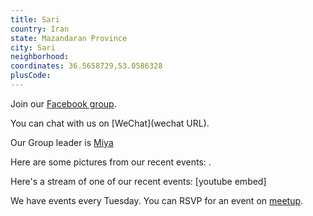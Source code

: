 ```yaml
---
title: Sari
country: Iran
state: Mazandaran Province
city: Sari
neighborhood: 
coordinates: 36.5658729,53.0586328
plusCode:
---
```

Join our [Facebook group](https://www.facebook.com/groups/freecodecamp.sari).

You can chat with us on [WeChat](wechat URL).

Our Group leader is [Miya](freecodecamp.org/miya)

Here are some pictures from our recent events:
![]().

Here's a stream of one of our recent events:
[youtube embed]

We have events every Tuesday. You can RSVP for an event on [meetup](meetupurl).

